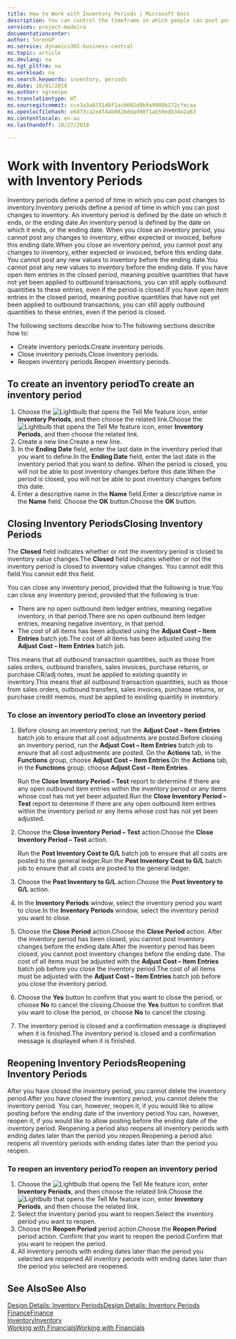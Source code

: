 ```yaml
---
title: How to Work with Inventory Periods | Microsoft Docs
description: You can control the timeframe in which people can post post changes to inventory by defining inventory periods.
services: project-madeira
documentationcenter: 
author: SorenGP
ms.service: dynamics365-business-central
ms.topic: article
ms.devlang: na
ms.tgt_pltfrm: na
ms.workload: na
ms.search.keywords: inventory, periods
ms.date: 10/01/2018
ms.author: sgroespe
ms.translationtype: HT
ms.sourcegitcommit: cce3a3a8331d8f1ac6665d9b9a9908b172cfecaa
ms.openlocfilehash: e6873ca2e4f4ab082bddad90f1ab59edb34a2a63
ms.contentlocale: en-au
ms.lasthandoff: 10/27/2018

---
```

# <a name="work-with-inventory-periods"></a><span data-ttu-id="b4850-103">Work with Inventory Periods</span><span class="sxs-lookup"><span data-stu-id="b4850-103">Work with Inventory Periods</span></span>
<span data-ttu-id="b4850-104">Inventory periods define a period of time in which you can post changes to inventory.</span><span class="sxs-lookup"><span data-stu-id="b4850-104">Inventory periods define a period of time in which you can post changes to inventory.</span></span> <span data-ttu-id="b4850-105">An inventory period is defined by the date on which it ends, or the ending date.</span><span class="sxs-lookup"><span data-stu-id="b4850-105">An inventory period is defined by the date on which it ends, or the ending date.</span></span> <span data-ttu-id="b4850-106">When you close an inventory period, you cannot post any changes to inventory, either expected or invoiced, before this ending date.</span><span class="sxs-lookup"><span data-stu-id="b4850-106">When you close an inventory period, you cannot post any changes to inventory, either expected or invoiced, before this ending date.</span></span> <span data-ttu-id="b4850-107">You cannot post any new values to inventory before the ending date.</span><span class="sxs-lookup"><span data-stu-id="b4850-107">You cannot post any new values to inventory before the ending date.</span></span> <span data-ttu-id="b4850-108">If you have open item entries in the closed period, meaning positive quantities that have not yet been applied to outbound transactions, you can still apply outbound quantities to these entries, even if the period is closed.</span><span class="sxs-lookup"><span data-stu-id="b4850-108">If you have open item entries in the closed period, meaning positive quantities that have not yet been applied to outbound transactions, you can still apply outbound quantities to these entries, even if the period is closed.</span></span>  

<span data-ttu-id="b4850-109">The following sections describe how to:</span><span class="sxs-lookup"><span data-stu-id="b4850-109">The following sections describe how to:</span></span>  

* <span data-ttu-id="b4850-110">Create inventory periods.</span><span class="sxs-lookup"><span data-stu-id="b4850-110">Create inventory periods.</span></span>  
* <span data-ttu-id="b4850-111">Close inventory periods.</span><span class="sxs-lookup"><span data-stu-id="b4850-111">Close inventory periods.</span></span>  
* <span data-ttu-id="b4850-112">Reopen inventory periods.</span><span class="sxs-lookup"><span data-stu-id="b4850-112">Reopen inventory periods.</span></span>  

## <a name="to-create-an-inventory-period"></a><span data-ttu-id="b4850-113">To create an inventory period</span><span class="sxs-lookup"><span data-stu-id="b4850-113">To create an inventory period</span></span>  
1. <span data-ttu-id="b4850-114">Choose the ![Lightbulb that opens the Tell Me feature](media/ui-search/search_small.png "Tell me what you want to do") icon, enter **Inventory Periods**, and then choose the related link.</span><span class="sxs-lookup"><span data-stu-id="b4850-114">Choose the ![Lightbulb that opens the Tell Me feature](media/ui-search/search_small.png "Tell me what you want to do") icon, enter **Inventory Periods**, and then choose the related link.</span></span>  
2. <span data-ttu-id="b4850-115">Create a new line.</span><span class="sxs-lookup"><span data-stu-id="b4850-115">Create a new line.</span></span>  
3. <span data-ttu-id="b4850-116">In the **Ending Date** field, enter the last date in the inventory period that you want to define.</span><span class="sxs-lookup"><span data-stu-id="b4850-116">In the **Ending Date** field, enter the last date in the inventory period that you want to define.</span></span> <span data-ttu-id="b4850-117">When the period is closed, you will not be able to post inventory changes before this date.</span><span class="sxs-lookup"><span data-stu-id="b4850-117">When the period is closed, you will not be able to post inventory changes before this date.</span></span>  
4. <span data-ttu-id="b4850-118">Enter a descriptive name in the **Name** field.</span><span class="sxs-lookup"><span data-stu-id="b4850-118">Enter a descriptive name in the **Name** field.</span></span> <span data-ttu-id="b4850-119">Choose the **OK** button.</span><span class="sxs-lookup"><span data-stu-id="b4850-119">Choose the **OK** button.</span></span>  

## <a name="closing-inventory-periods"></a><span data-ttu-id="b4850-120">Closing Inventory Periods</span><span class="sxs-lookup"><span data-stu-id="b4850-120">Closing Inventory Periods</span></span>  
<span data-ttu-id="b4850-121">The **Closed** field indicates whether or not the inventory period is closed to inventory value changes.</span><span class="sxs-lookup"><span data-stu-id="b4850-121">The **Closed** field indicates whether or not the inventory period is closed to inventory value changes.</span></span> <span data-ttu-id="b4850-122">You cannot edit this field.</span><span class="sxs-lookup"><span data-stu-id="b4850-122">You cannot edit this field.</span></span>  

<span data-ttu-id="b4850-123">You can close any inventory period, provided that the following is true:</span><span class="sxs-lookup"><span data-stu-id="b4850-123">You can close any inventory period, provided that the following is true:</span></span>  

* <span data-ttu-id="b4850-124">There are no open outbound item ledger entries, meaning negative inventory, in that period.</span><span class="sxs-lookup"><span data-stu-id="b4850-124">There are no open outbound item ledger entries, meaning negative inventory, in that period.</span></span>  
* <span data-ttu-id="b4850-125">The cost of all items has been adjusted using the **Adjust Cost – Item Entries** batch job.</span><span class="sxs-lookup"><span data-stu-id="b4850-125">The cost of all items has been adjusted using the **Adjust Cost – Item Entries** batch job.</span></span>  

<span data-ttu-id="b4850-126">This means that all outbound transaction quantities, such as those from sales orders, outbound transfers, sales invoices, purchase returns, or purchase CR/adj notes, must be applied to existing quantity in inventory.</span><span class="sxs-lookup"><span data-stu-id="b4850-126">This means that all outbound transaction quantities, such as those from sales orders, outbound transfers, sales invoices, purchase returns, or purchase credit memos, must be applied to existing quantity in inventory.</span></span>  

### <a name="to-close-an-inventory-period"></a><span data-ttu-id="b4850-127">To close an inventory period</span><span class="sxs-lookup"><span data-stu-id="b4850-127">To close an inventory period</span></span>  
1. <span data-ttu-id="b4850-128">Before closing an inventory period, run the **Adjust Cost – Item Entries** batch job to ensure that all cost adjustments are posted.</span><span class="sxs-lookup"><span data-stu-id="b4850-128">Before closing an inventory period, run the **Adjust Cost – Item Entries** batch job to ensure that all cost adjustments are posted.</span></span> <span data-ttu-id="b4850-129">On the **Actions** tab, in the **Functions** group, choose **Adjust Cost – Item Entries**.</span><span class="sxs-lookup"><span data-stu-id="b4850-129">On the **Actions** tab, in the **Functions** group, choose **Adjust Cost – Item Entries**.</span></span>  

     <span data-ttu-id="b4850-130">Run the **Close Inventory Period – Test** report to determine if there are any open outbound item entries within the inventory period or any items whose cost has not yet been adjusted.</span><span class="sxs-lookup"><span data-stu-id="b4850-130">Run the **Close Inventory Period – Test** report to determine if there are any open outbound item entries within the inventory period or any items whose cost has not yet been adjusted.</span></span>  
2. <span data-ttu-id="b4850-131">Choose the **Close Inventory Period – Test** action.</span><span class="sxs-lookup"><span data-stu-id="b4850-131">Choose the **Close Inventory Period – Test** action.</span></span>  

     <span data-ttu-id="b4850-132">Run the **Post Inventory Cost to G/L** batch job to ensure that all costs are posted to the general ledger.</span><span class="sxs-lookup"><span data-stu-id="b4850-132">Run the **Post Inventory Cost to G/L** batch job to ensure that all costs are posted to the general ledger.</span></span>  
3. <span data-ttu-id="b4850-133">Choose the **Post Inventory to G/L** action.</span><span class="sxs-lookup"><span data-stu-id="b4850-133">Choose the **Post Inventory to G/L** action.</span></span>  
4. <span data-ttu-id="b4850-134">In the **Inventory Periods** window, select the inventory period you want to close.</span><span class="sxs-lookup"><span data-stu-id="b4850-134">In the **Inventory Periods** window, select the inventory period you want to close.</span></span>  
5. <span data-ttu-id="b4850-135">Choose the **Close Period** action.</span><span class="sxs-lookup"><span data-stu-id="b4850-135">Choose the **Close Period** action.</span></span> <span data-ttu-id="b4850-136">After the inventory period has been closed, you cannot post inventory changes before the ending date.</span><span class="sxs-lookup"><span data-stu-id="b4850-136">After the inventory period has been closed, you cannot post inventory changes before the ending date.</span></span> <span data-ttu-id="b4850-137">The cost of all items must be adjusted with the **Adjust Cost – Item Entries** batch job before you close the inventory period.</span><span class="sxs-lookup"><span data-stu-id="b4850-137">The cost of all items must be adjusted with the **Adjust Cost – Item Entries** batch job before you close the inventory period.</span></span>  
6. <span data-ttu-id="b4850-138">Choose the **Yes** button to confirm that you want to close the period, or choose **No** to cancel the closing.</span><span class="sxs-lookup"><span data-stu-id="b4850-138">Choose the **Yes** button to confirm that you want to close the period, or choose **No** to cancel the closing.</span></span>  
7. <span data-ttu-id="b4850-139">The inventory period is closed and a confirmation message is displayed when it is finished.</span><span class="sxs-lookup"><span data-stu-id="b4850-139">The inventory period is closed and a confirmation message is displayed when it is finished.</span></span>  

## <a name="reopening-inventory-periods"></a><span data-ttu-id="b4850-140">Reopening Inventory Periods</span><span class="sxs-lookup"><span data-stu-id="b4850-140">Reopening Inventory Periods</span></span>  
<span data-ttu-id="b4850-141">After you have closed the inventory period, you cannot delete the inventory period.</span><span class="sxs-lookup"><span data-stu-id="b4850-141">After you have closed the inventory period, you cannot delete the inventory period.</span></span> <span data-ttu-id="b4850-142">You can, however, reopen it, if you would like to allow posting before the ending date of the inventory period.</span><span class="sxs-lookup"><span data-stu-id="b4850-142">You can, however, reopen it, if you would like to allow posting before the ending date of the inventory period.</span></span> <span data-ttu-id="b4850-143">Reopening a period also reopens all inventory periods with ending dates later than the period you reopen.</span><span class="sxs-lookup"><span data-stu-id="b4850-143">Reopening a period also reopens all inventory periods with ending dates later than the period you reopen.</span></span>  

### <a name="to-reopen-an-inventory-period"></a><span data-ttu-id="b4850-144">To reopen an inventory period</span><span class="sxs-lookup"><span data-stu-id="b4850-144">To reopen an inventory period</span></span>  
1. <span data-ttu-id="b4850-145">Choose the ![Lightbulb that opens the Tell Me feature](media/ui-search/search_small.png "Tell me what you want to do") icon, enter **Inventory Periods**, and then choose the related link.</span><span class="sxs-lookup"><span data-stu-id="b4850-145">Choose the ![Lightbulb that opens the Tell Me feature](media/ui-search/search_small.png "Tell me what you want to do") icon, enter **Inventory Periods**, and then choose the related link.</span></span>  
2. <span data-ttu-id="b4850-146">Select the inventory period you want to reopen.</span><span class="sxs-lookup"><span data-stu-id="b4850-146">Select the inventory period you want to reopen.</span></span>  
3. <span data-ttu-id="b4850-147">Choose the **Reopen Period** period action.</span><span class="sxs-lookup"><span data-stu-id="b4850-147">Choose the **Reopen Period** period action.</span></span> <span data-ttu-id="b4850-148">Confirm that you want to reopen the period.</span><span class="sxs-lookup"><span data-stu-id="b4850-148">Confirm that you want to reopen the period.</span></span>  
4. <span data-ttu-id="b4850-149">All inventory periods with ending dates later than the period you selected are reopened.</span><span class="sxs-lookup"><span data-stu-id="b4850-149">All inventory periods with ending dates later than the period you selected are reopened.</span></span>  

## <a name="see-also"></a><span data-ttu-id="b4850-150">See Also</span><span class="sxs-lookup"><span data-stu-id="b4850-150">See Also</span></span>  
[<span data-ttu-id="b4850-151">Design Details: Inventory Periods</span><span class="sxs-lookup"><span data-stu-id="b4850-151">Design Details: Inventory Periods</span></span>](design-details-inventory-periods.md)  
[<span data-ttu-id="b4850-152">Finance</span><span class="sxs-lookup"><span data-stu-id="b4850-152">Finance</span></span>](finance.md)  
[<span data-ttu-id="b4850-153">Inventory</span><span class="sxs-lookup"><span data-stu-id="b4850-153">Inventory</span></span>](inventory-manage-inventory.md)  
[<span data-ttu-id="b4850-154">Working with Financials</span><span class="sxs-lookup"><span data-stu-id="b4850-154">Working with Financials</span></span>](ui-work-product.md)

